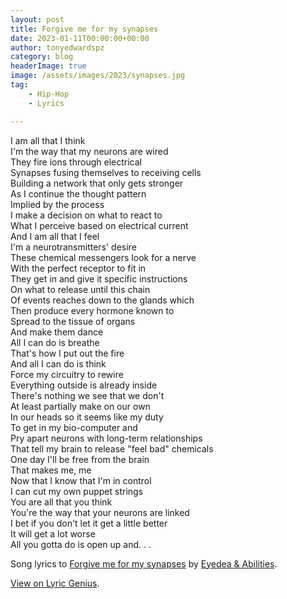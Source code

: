```yaml
---
layout: post
title: Forgive me for my synapses
date: 2023-01-11T00:00:00+00:00
author: tonyedwardspz
category: blog
headerImage: true
image: /assets/images/2023/synapses.jpg
tag: 
    - Hip-Hop
    - Lyrics

---
```


I am all that I think\
I'm the way that my neurons are wired\
They fire ions through electrical\
Synapses fusing themselves to receiving cells\
Building a network that only gets stronger\
As I continue the thought pattern\
Implied by the process\
I make a decision on what to react to\
What I perceive based on electrical current\
And I am all that I feel\
I'm a neurotransmitters' desire\
These chemical messengers look for a nerve\
With the perfect receptor to fit in\
They get in and give it specific instructions\
On what to release until this chain\
Of events reaches down to the glands which\
Then produce every hormone known to\
Spread to the tissue of organs\
And make them dance\
All I can do is breathe\
That's how I put out the fire\
And all I can do is think\
Force my circuitry to rewire\
Everything outside is already inside\
There's nothing we see that we don't\
At least partially make on our own\
In our heads so it seems like my duty\
To get in my bio-computer and\
Pry apart neurons with long-term relationships\
That tell my brain to release "feel bad" chemicals\
One day I'll be free from the brain\
That makes me, me\
Now that I know that I'm in control\
I can cut my own puppet strings\
You are all that you think\
You're the way that your neurons are linked\
I bet if you don't let it get a little better\
It will get a lot worse\
All you gotta do is open up and. . .

Song lyrics to [Forgive me for my synapses](https://www.youtube.com/watch?v=qP2oVKL3ydQ) by [Eyedea & Abilities](https://en.wikipedia.org/wiki/Eyedea_%26_Abilities).

[View on Lyric Genius](https://genius.com/Eyedea-and-abilities-forgive-me-for-my-synapses-lyrics).
